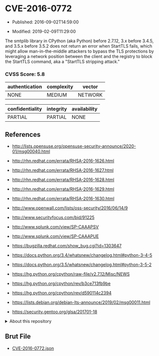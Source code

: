 # CVE-2016-0772

- Published: 2016-09-02T14:59:00

- Modified: 2019-02-09T11:29:00

The smtplib library in CPython (aka Python) before 2.7.12, 3.x before 3.4.5, and 3.5.x before 3.5.2 does not return an error when StartTLS fails, which might allow man-in-the-middle attackers to bypass the TLS protections by leveraging a network position between the client and the registry to block the StartTLS command, aka a "StartTLS stripping attack."

### CVSS Score: **5.8**

| authentication | complexity | vector |
| --- | --- | --- |
| NONE | MEDIUM | NETWORK |

| confidentiality | integrity | availability |
| --- | --- | --- |
| PARTIAL | PARTIAL | NONE |

## References

* http://lists.opensuse.org/opensuse-security-announce/2020-01/msg00040.html

* http://rhn.redhat.com/errata/RHSA-2016-1626.html

* http://rhn.redhat.com/errata/RHSA-2016-1627.html

* http://rhn.redhat.com/errata/RHSA-2016-1628.html

* http://rhn.redhat.com/errata/RHSA-2016-1629.html

* http://rhn.redhat.com/errata/RHSA-2016-1630.html

* http://www.openwall.com/lists/oss-security/2016/06/14/9

* http://www.securityfocus.com/bid/91225

* http://www.splunk.com/view/SP-CAAAPSV

* http://www.splunk.com/view/SP-CAAAPUE

* https://bugzilla.redhat.com/show_bug.cgi?id=1303647

* https://docs.python.org/3.4/whatsnew/changelog.html#python-3-4-5

* https://docs.python.org/3.5/whatsnew/changelog.html#python-3-5-2

* https://hg.python.org/cpython/raw-file/v2.7.12/Misc/NEWS

* https://hg.python.org/cpython/rev/b3ce713fb9be

* https://hg.python.org/cpython/rev/d590114c2394

* https://lists.debian.org/debian-lts-announce/2019/02/msg00011.html

* https://security.gentoo.org/glsa/201701-18

<details>
<summary>About this repository</summary> 

  This repository is part of the project [Live Hack CVE](https://github.com/Live-Hack-CVE). Main website can be found [www.live-hack.org](https://www.live-hack.org) 
  
  Made by [Sn0wAlice](https://github.com/Sn0wAlice) for the people that care about security and need to have a feed of the latest CVEs. Hope you enjoy it, don't forget to star the repo and follow me on [Twitter](https://twitter.com/Sn0wAlice) and [Github](https://github.com/Sn0wAlice). And that is my [personnal website](https://www.alice-snow.me/)

  - [Home Page](https://github.com/Live-Hack-CVE)
  - [Framework](https://github.com/Live-Hack-CVE/cve-framework)
  - [CVE database](https://github.com/Live-Hack-CVE/full_database)
  - [Changelog](https://github.com/Live-Hack-CVE/Changelog)
</details>

## Brut File

* [CVE-2016-0772.json](https://raw.githubusercontent.com/Live-Hack-CVE/full_database/main/cves/2016/CVE-2016-0772.json)

